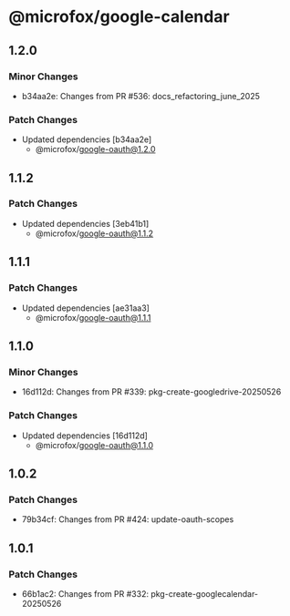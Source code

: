 # @microfox/google-calendar

## 1.2.0

### Minor Changes

- b34aa2e: Changes from PR #536: docs_refactoring_june_2025

### Patch Changes

- Updated dependencies [b34aa2e]
  - @microfox/google-oauth@1.2.0

## 1.1.2

### Patch Changes

- Updated dependencies [3eb41b1]
  - @microfox/google-oauth@1.1.2

## 1.1.1

### Patch Changes

- Updated dependencies [ae31aa3]
  - @microfox/google-oauth@1.1.1

## 1.1.0

### Minor Changes

- 16d112d: Changes from PR #339: pkg-create-googledrive-20250526

### Patch Changes

- Updated dependencies [16d112d]
  - @microfox/google-oauth@1.1.0

## 1.0.2

### Patch Changes

- 79b34cf: Changes from PR #424: update-oauth-scopes

## 1.0.1

### Patch Changes

- 66b1ac2: Changes from PR #332: pkg-create-googlecalendar-20250526
